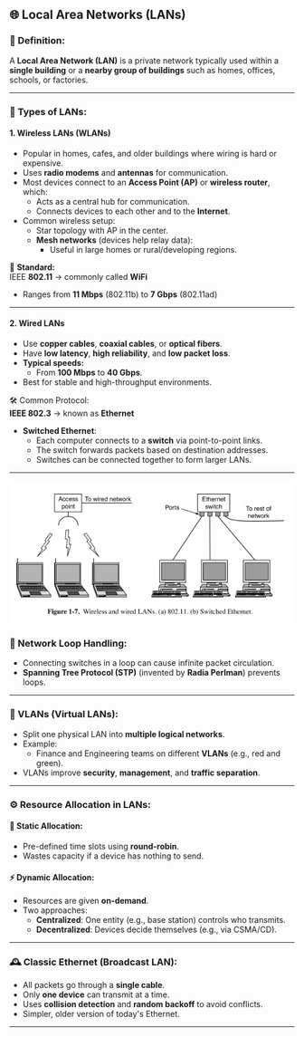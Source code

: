 ## 🌐 Local Area Networks (LANs)

### 📍 Definition:
A **Local Area Network (LAN)** is a private network typically used within a **single building** or a **nearby group of buildings** such as homes, offices, schools, or factories.

---

### 📶 Types of LANs:
#### 1. **Wireless LANs (WLANs)**

- Popular in homes, cafes, and older buildings where wiring is hard or expensive.
- Uses **radio modems** and **antennas** for communication.
- Most devices connect to an **Access Point (AP)** or **wireless router**, which:
  - Acts as a central hub for communication.
  - Connects devices to each other and to the **Internet**.
- Common wireless setup:
  - Star topology with AP in the center.
  - **Mesh networks** (devices help relay data):
    - Useful in large homes or rural/developing regions.

🔗 **Standard:**  
IEEE **802.11** → commonly called **WiFi**  
- Ranges from **11 Mbps** (802.11b) to **7 Gbps** (802.11ad)

---

#### 2. **Wired LANs**

- Use **copper cables**, **coaxial cables**, or **optical fibers**.
- Have **low latency**, **high reliability**, and **low packet loss**.
- **Typical speeds:**  
  - From **100 Mbps** to **40 Gbps**.
- Best for stable and high-throughput environments.

🛠️ Common Protocol:  
**IEEE 802.3** → known as **Ethernet**

- **Switched Ethernet**:
  - Each computer connects to a **switch** via point-to-point links.
  - The switch forwards packets based on destination addresses.
  - Switches can be connected together to form larger LANs.

---

![lan-ethernet](./assets/lan.png)

### 🔄 Network Loop Handling:
- Connecting switches in a loop can cause infinite packet circulation.
- **Spanning Tree Protocol (STP)** (invented by **Radia Perlman**) prevents loops.

---

### 🧩 VLANs (Virtual LANs):

- Split one physical LAN into **multiple logical networks**.
- Example:  
  - Finance and Engineering teams on different **VLANs** (e.g., red and green).
- VLANs improve **security**, **management**, and **traffic separation**.

---

### ⚙️ Resource Allocation in LANs:

#### 📌 Static Allocation:
- Pre-defined time slots using **round-robin**.
- Wastes capacity if a device has nothing to send.

#### ⚡ Dynamic Allocation:
- Resources are given **on-demand**.
- Two approaches:
  - **Centralized**: One entity (e.g., base station) controls who transmits.
  - **Decentralized**: Devices decide themselves (e.g., via CSMA/CD).

---

### 🕰️ Classic Ethernet (Broadcast LAN):

- All packets go through a **single cable**.
- Only **one device** can transmit at a time.
- Uses **collision detection** and **random backoff** to avoid conflicts.
- Simpler, older version of today's Ethernet.

---

